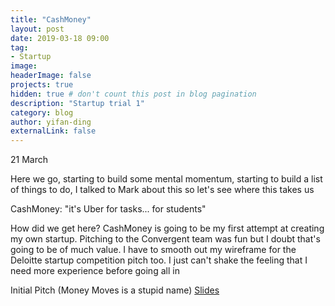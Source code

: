 ```yaml
---
title: "CashMoney"
layout: post
date: 2019-03-18 09:00
tag:
- Startup
image:
headerImage: false
projects: true
hidden: true # don't count this post in blog pagination
description: "Startup trial 1"
category: blog
author: yifan-ding
externalLink: false
---
```


21 March

Here we go, starting to build some mental momentum, starting to build a list of things to do, I talked to Mark about this so let's see where this takes us

CashMoney: "it's Uber for tasks... for students"

How did we get here? CashMoney is going to be my first attempt at creating my own startup. Pitching to the Convergent team was fun but I doubt that's going to be of much value. I have to smooth out my wireframe for the Deloitte startup competition pitch too. I just can't shake the feeling that I need more experience before going all in

Initial Pitch (Money Moves is a stupid name) [Slides](https://docs.google.com/presentation/d/1sUINtg3rSvm77jKlQES9pM_1cCDR3D0BmBC6wgd0Qrs/edit?usp=sharing)
